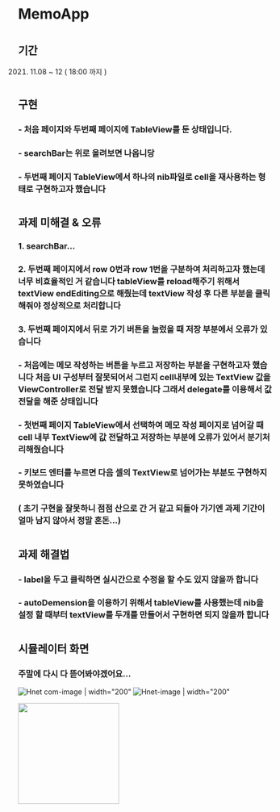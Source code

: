 # MemoApp
# 
## 기간
2021. 11.08 ~ 12 ( 18:00 까지 )
# 
## 구현
### - 처음 페이지와 두번째 페이지에 TableView를 둔 상태입니다.
### - searchBar는 위로 올려보면 나옵니당
### - 두번째 페이지 TableView에서 하나의 nib파일로 cell을 재사용하는 형태로 구현하고자 했습니다
# 
## 과제 미해결 & 오류
### 1. searchBar...
### 2. 두번째 페이지에서 row 0번과 row 1번을 구분하여 처리하고자 했는데 너무 비효율적인 거 같습니다 tableView를 reload해주기 위해서 textView endEditing으로 해줬는데 textView 작성 후 다른 부분을 클릭해줘야 정상적으로 처리합니다 
### 3. 두번째 페이지에서 뒤로 가기 버튼을 눌렀을 때 저장 부분에서 오류가 있습니다 
### - 처음에는 메모 작성하는 버튼을 누르고 저장하는 부분을 구현하고자 했습니다 처음 UI 구성부터 잘못되어서 그런지 cell내부에 있는 TextView 값을 ViewController로 전달 받지 못했습니다 그래서 delegate를 이용해서 값 전달을 해준 상태입니다
### - 첫번째 페이지 TableView에서 선택하여 메모 작성 페이지로 넘어갈 때 cell 내부 TextView에 값 전달하고 저장하는 부분에 오류가 있어서 분기처리해줬습니다
### - 키보드 엔터를 누르면 다음 셀의 TextView로 넘어가는 부분도 구현하지 못하였습니다
### ( 초기 구현을 잘못하니 점점 산으로 간 거 같고 되돌아 가기엔 과제 기간이 얼마 남지 않아서 정말 혼돈...)
# 
## 과제 해결법
### - label을 두고 클릭하면 실시간으로 수정을 할 수도 있지 않을까 합니다
### - autoDemension을 이용하기 위해서 tableView를 사용했는데 nib을 설정 할 때부터 textView를 두개를 만들어서 구현하면 되지 않을까 합니다
# 
## 시뮬레이터 화면
### 주말에 다시 다 뜯어봐야겠어요...
![Hnet com-image](https://user-images.githubusercontent.com/80211277/141400605-2c1e4caa-990c-43a1-8dbd-c9cac3609c09.gif) | width="200"
![Hnet-image](https://user-images.githubusercontent.com/80211277/141400610-f08c8097-b769-4cdd-8341-ddee6e18ab79.gif) | width="200"

<img src="(https://user-images.githubusercontent.com/80211277/141400605-2c1e4caa-990c-43a1-8dbd-c9cac3609c09.gif)" width="200"/>
